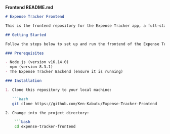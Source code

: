 
**Frontend README.md**

```markdown
# Expense Tracker Frontend

This is the frontend repository for the Expense Tracker app, a full-stack web application for tracking expenses. The frontend is built using React and communicates with the backend via RESTful API endpoints.

## Getting Started

Follow the steps below to set up and run the frontend of the Expense Tracker app:

### Prerequisites

- Node.js (version v16.14.0)
- npm (version 8.3.1)
- The Expense Tracker Backend (ensure it is running)

### Installation

1. Clone this repository to your local machine:

   ```bash
   git clone https://github.com/Ken-Kabutu/Expense-Tracker-Frontend

2. Change into the project directory:

    ```bash
    cd expense-tracker-frontend


